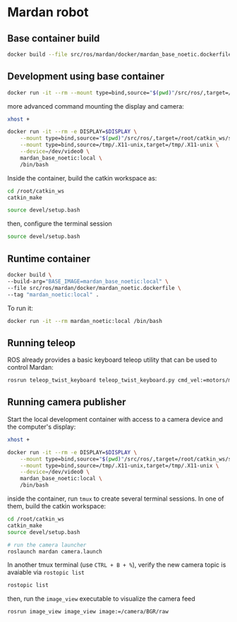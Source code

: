 # Mardan robot

## Base container build

```bash
docker build --file src/ros/mardan/docker/mardan_base_noetic.dockerfile --tag "mardan_base_noetic:local" .
```

## Development using base container

```bash
docker run -it --rm --mount type=bind,source="$(pwd)"/src/ros/,target=/root/catkin_ws/src/ -e DISPLAY=$DISPLAY -v /tmp/.X11-unix:/tmp/.X11-unix mardan_base_noetic:local /bin/bash
```

more advanced command mounting the display and camera:

```bash
xhost +

docker run -it --rm -e DISPLAY=$DISPLAY \
    --mount type=bind,source="$(pwd)"/src/ros/,target=/root/catkin_ws/src/ \
    --mount type=bind,source=/tmp/.X11-unix,target=/tmp/.X11-unix \
    --device=/dev/video0 \
    mardan_base_noetic:local \
    /bin/bash
```

Inside the container, build the catkin workspace as:

```bash
cd /root/catkin_ws
catkin_make

source devel/setup.bash
```

then, configure the terminal session

```bash
source devel/setup.bash
```

## Runtime container

```bash
docker build \
--build-arg="BASE_IMAGE=mardan_base_noetic:local" \
--file src/ros/mardan/docker/mardan_noetic.dockerfile \
--tag "mardan_noetic:local" .
```

To run it:

```bash
docker run -it --rm mardan_noetic:local /bin/bash
```

## Running teleop

ROS already provides a basic keyboard teleop utility that can be used to control Mardan:

```bash
rosrun teleop_twist_keyboard teleop_twist_keyboard.py cmd_vel:=motors/motor_twist
```


## Running camera publisher

Start the local development container with access to a camera device and the computer's display:

```bash
xhost +

docker run -it --rm -e DISPLAY=$DISPLAY \
    --mount type=bind,source="$(pwd)"/src/ros/,target=/root/catkin_ws/src/ \
    --mount type=bind,source=/tmp/.X11-unix,target=/tmp/.X11-unix \
    --device=/dev/video0 \
    mardan_base_noetic:local \
    /bin/bash
```

inside the container, run `tmux` to create several terminal sessions. In one of them, build the catkin workspace:

```bash
cd /root/catkin_ws
catkin_make
source devel/setup.bash

# run the camera launcher
roslaunch mardan camera.launch
```

In another tmux terminal (use `CTRL + B + %`), verify the new camera topic is avaiable via `rostopic list`

```bash
rostopic list
```

then, run the `image_view` executable to visualize the camera feed

```bash
rosrun image_view image_view image:=/camera/BGR/raw
```